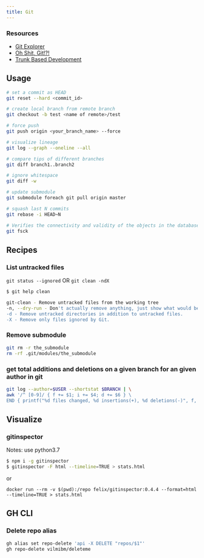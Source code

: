 ```yaml
---
title: Git
---
```


### Resources
- [Git Explorer](https://gitexplorer.com)
- [Oh Shit, Git!?!](https://ohshitgit.com)
- [Trunk Based Development](https://trunkbaseddevelopment.com)


## Usage
```bash
# set a commit as HEAD
git reset --hard <commit_id>

# create local branch from remote branch
git checkout -b test <name of remote>/test

# force push
git push origin <your_branch_name> --force

# visualize lineage
git log --graph --oneline --all

# compare tips of different branches
git diff branch1..branch2

# ignore whitespace
git diff -w

# update submodule
git submodule foreach git pull origin master

# squash last N commits
git rebase -i HEAD~N

# Verifies the connectivity and validity of the objects in the database
git fsck
```

## Recipes
### List untracked files
`git status --ignored` OR `git clean -ndX`

```bash
$ git help clean

git-clean - Remove untracked files from the working tree
-n, --dry-run - Don't actually remove anything, just show what would be done.
-d - Remove untracked directories in addition to untracked files.
-X - Remove only files ignored by Git.
```

### Remove submodule
```bash
git rm -r the_submodule
rm -rf .git/modules/the_submodule
```

### get total additions and deletions on a given branch for an given author in git
```bash
git log --author=$USER --shortstat $BRANCH | \
awk '/^ [0-9]/ { f += $1; i += $4; d += $6 } \
END { printf("%d files changed, %d insertions(+), %d deletions(-)", f, i, d) }'
```

## Visualize
### gitinspector
Notes: use python3.7

```bash
$ npm i -g gitinspector
$ gitinspector -F html --timeline=TRUE > stats.html
```

or

`docker run --rm -v $(pwd):/repo felix/gitinspector:0.4.4 --format=html --timeline=TRUE > stats.html`

## GH CLI
### Delete repo alias
```bash
gh alias set repo-delete 'api -X DELETE "repos/$1"'
gh repo-delete vilmibm/deleteme
```
